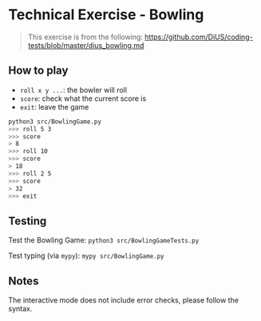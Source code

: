 # Technical Exercise - Bowling

> This exercise is from the following: https://github.com/DiUS/coding-tests/blob/master/dius_bowling.md

## How to play

* `roll x y ...`: the bowler will roll
* `score`: check what the current score is
* `exit`: leave the game

```bash
python3 src/BowlingGame.py
>>> roll 5 3
>>> score
> 8
>>> roll 10
>>> score
> 18
>>> roll 2 5
>>> score
> 32
>>> exit
```

## Testing

Test the Bowling Game: `python3 src/BowlingGameTests.py`

Test typing (via `mypy`): `mypy src/BowlingGame.py`

## Notes

The interactive mode does not include error checks, please follow the syntax.
